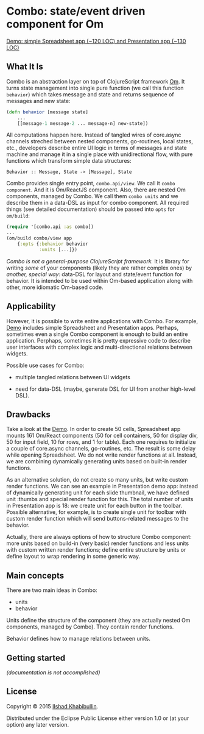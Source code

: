 # Combo: state/event driven component for Om

[Demo: simple Spreadsheet app (~120 LOC) and Presentation app (~130 LOC)](http://ilshad.com/combo)

## What It Is

Combo is an abstraction layer on top of ClojureScript framework
[Om](http://omcljs.org). It turns state management into single pure
function (we call this function `behavior`) which takes message and
state and returns sequence of messages and new state:


```clojure
(defn behavior [message state]
	...
	[[message-1 message-2 ... message-n] new-state])
```

All computations happen here. Instead of tangled wires of core.async
channels streched between nested components, go-routines, local
states, etc., developers describe entire UI logic in terms of messages
and state machine and manage it in a single place with unidirectional
flow, with pure functions which transform simple data structures:


```
Behavior :: Message, State -> [Message], State
```

Combo provides single entry point, `combo.api/view`. We call it `combo
component`. And it is Om/ReactJS component. Also, there are nested Om components,
managed by Combo. We call them `combo units` and we describe them in
a data-DSL as input for combo component. All required things (see detailed
documentation) should be passed into `opts` for `om/build`:

```clojure
(require '[combo.api :as combo])
...
(om/build combo/view app
	{:opts {:behavior behavior
	        :units [...]})
```

_Combo is not a general-purpose ClojureScript framework._ It is
library for writing _some_ of your components (likely they are rather
complex ones) by _another, special way_: data-DSL for
layout and state/event function for behavior. It is intended to be
used within Om-based application along with other, more idiomatic
Om-based code.

## Applicability

However, it is possible to write entire applications with Combo. For
example, [Demo](http://ilshad.com/combo) includes simple
Spreadsheet  and Presentation apps. Perhaps, sometimes even a single
Combo component is enough to build an entire application. Perphaps,
sometimes it is pretty expressive code to describe user interfaces
with complex logic and multi-directional relations between widgets.

Possible use cases for Combo:

- multiple tangled relations between UI widgets

- need for data-DSL (maybe, generate DSL for UI from another high-level DSL).

## Drawbacks

Take a look at the [Demo](http://ilshad.com/combo). In order to create
50 cells, Spreadsheet app mounts 161 Om/React components (50 for
cell containers, 50 for display div, 50 for input field, 10 for rows,
and 1 for table). Each one requires to initialize a couple of
core.async channels, go-routines, etc. The result is some delay while
opening Spreadsheet. We do not write render functions at all. Instead, we are
combining dynamically generating units based on built-in render functions.

As an alternative solution, do not create so many units, but write custom render
functions. We can see an example in Presentation demo app: instead
of dynamically generating unit for each slide thumbnail, we have
defined unit :thumbs and special render function for this. The total
number of units in Presentation app is 18: we create unit for each
button in the toolbar. Possible alternative, for example, is to create
single unit for toolbar with custom render function which will send
buttons-related messages to the behavior.

Actually, there are always options of how to structure Combo
component: more units based on build-in (very basic) render functions
and less units with custom written render functions; define entire
structure by units or define layout to wrap rendering in some
generic way.

## Main concepts

There are two main ideas in Combo:

- units
- behavior

Units define the structure of the component (they are actually nested Om
components, managed by Combo). They contain render functions.

Behavior defines how to manage relations between units.

## Getting started

_(documentation is not accomplished)_

## License

Copyright © 2015 [Ilshad Khabibullin](http://ilshad.com).

Distributed under the Eclipse Public License either version 1.0 or (at
your option) any later version.
